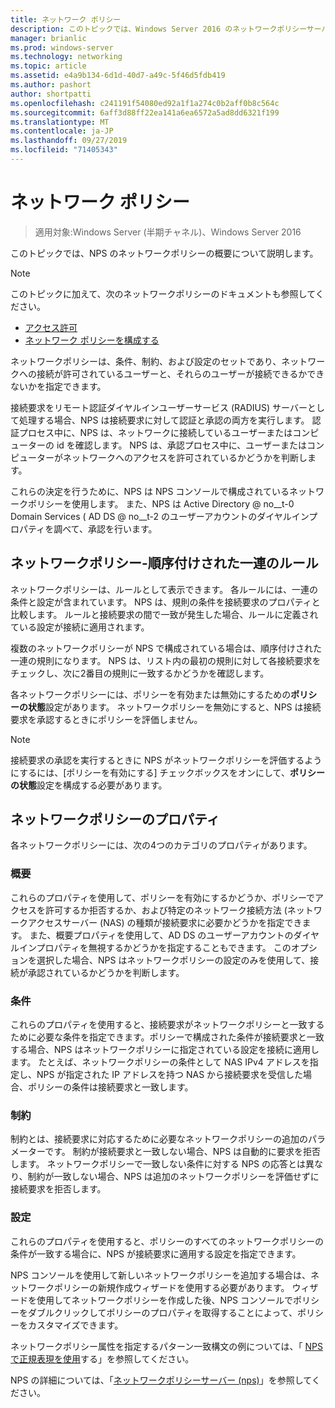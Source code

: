 ```yaml
---
title: ネットワーク ポリシー
description: このトピックでは、Windows Server 2016 のネットワークポリシーサーバーのネットワークポリシーの概要について説明し、NPS に関する追加のガイダンスへのリンクを示します。
manager: brianlic
ms.prod: windows-server
ms.technology: networking
ms.topic: article
ms.assetid: e4a9b134-6d1d-40d7-a49c-5f46d5fdb419
ms.author: pashort
author: shortpatti
ms.openlocfilehash: c241191f54080ed92a1f1a274c0b2aff0b8c564c
ms.sourcegitcommit: 6aff3d88ff22ea141a6ea6572a5ad8dd6321f199
ms.translationtype: MT
ms.contentlocale: ja-JP
ms.lasthandoff: 09/27/2019
ms.locfileid: "71405343"
---
```

# <a name="network-policies"></a>ネットワーク ポリシー

>適用対象:Windows Server (半期チャネル)、Windows Server 2016

このトピックでは、NPS のネットワークポリシーの概要について説明します。

>[!NOTE]
>このトピックに加えて、次のネットワークポリシーのドキュメントも参照してください。
> - [アクセス許可](nps-np-access.md)
> - [ネットワーク ポリシーを構成する](nps-np-configure.md)

ネットワークポリシーは、条件、制約、および設定のセットであり、ネットワークへの接続が許可されているユーザーと、それらのユーザーが接続できるかできないかを指定できます。

接続要求をリモート認証ダイヤルインユーザーサービス (RADIUS) サーバーとして処理する場合、NPS は接続要求に対して認証と承認の両方を実行します。 認証プロセス中に、NPS は、ネットワークに接続しているユーザーまたはコンピューターの id を確認します。 NPS は、承認プロセス中に、ユーザーまたはコンピューターがネットワークへのアクセスを許可されているかどうかを判断します。

これらの決定を行うために、NPS は NPS コンソールで構成されているネットワークポリシーを使用します。 また、NPS は Active Directory @ no__t-0 Domain Services \( AD DS @ no__t-2 のユーザーアカウントのダイヤルインプロパティを調べて、承認を行います。

## <a name="network-policies---an-ordered-set-of-rules"></a>ネットワークポリシー-順序付けされた一連のルール

ネットワークポリシーは、ルールとして表示できます。 各ルールには、一連の条件と設定が含まれています。 NPS は、規則の条件を接続要求のプロパティと比較します。 ルールと接続要求の間で一致が発生した場合、ルールに定義されている設定が接続に適用されます。

複数のネットワークポリシーが NPS で構成されている場合は、順序付けされた一連の規則になります。 NPS は、リスト内の最初の規則に対して各接続要求をチェックし、次に2番目の規則に一致するかどうかを確認します。

各ネットワークポリシーには、ポリシーを有効または無効にするための**ポリシーの状態**設定があります。 ネットワークポリシーを無効にすると、NPS は接続要求を承認するときにポリシーを評価しません。

>[!NOTE]
>接続要求の承認を実行するときに NPS がネットワークポリシーを評価するようにするには、[ポリシーを有効にする] チェックボックスをオンにして、**ポリシーの状態**設定を構成する必要があります。

## <a name="network-policy-properties"></a>ネットワークポリシーのプロパティ

各ネットワークポリシーには、次の4つのカテゴリのプロパティがあります。

### <a name="overview"></a>概要

 これらのプロパティを使用して、ポリシーを有効にするかどうか、ポリシーでアクセスを許可するか拒否するか、および特定のネットワーク接続方法 (ネットワークアクセスサーバー (NAS) の種類が接続要求に必要かどうかを指定できます。 また、概要プロパティを使用して、AD DS のユーザーアカウントのダイヤルインプロパティを無視するかどうかを指定することもできます。 このオプションを選択した場合、NPS はネットワークポリシーの設定のみを使用して、接続が承認されているかどうかを判断します。


### <a name="conditions"></a>条件

 これらのプロパティを使用すると、接続要求がネットワークポリシーと一致するために必要な条件を指定できます。ポリシーで構成された条件が接続要求と一致する場合、NPS はネットワークポリシーに指定されている設定を接続に適用します。 たとえば、ネットワークポリシーの条件として NAS IPv4 アドレスを指定し、NPS が指定された IP アドレスを持つ NAS から接続要求を受信した場合、ポリシーの条件は接続要求と一致します。 


### <a name="constraints"></a>制約

 制約とは、接続要求に対応するために必要なネットワークポリシーの追加のパラメーターです。 制約が接続要求と一致しない場合、NPS は自動的に要求を拒否します。 ネットワークポリシーで一致しない条件に対する NPS の応答とは異なり、制約が一致しない場合、NPS は追加のネットワークポリシーを評価せずに接続要求を拒否します。

### <a name="settings"></a>設定

 これらのプロパティを使用すると、ポリシーのすべてのネットワークポリシーの条件が一致する場合に、NPS が接続要求に適用する設定を指定できます。

NPS コンソールを使用して新しいネットワークポリシーを追加する場合は、ネットワークポリシーの新規作成ウィザードを使用する必要があります。 ウィザードを使用してネットワークポリシーを作成した後、NPS コンソールでポリシーをダブルクリックしてポリシーのプロパティを取得することによって、ポリシーをカスタマイズできます。

ネットワークポリシー属性を指定するパターン一致構文の例については、「 [NPS で正規表現を使用](nps-crp-reg-expressions.md)する」を参照してください。

NPS の詳細については、「[ネットワークポリシーサーバー (nps)](nps-top.md)」を参照してください。

